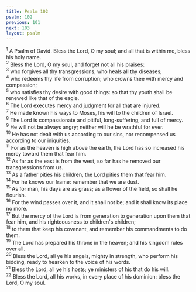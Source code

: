 ```yaml
---
title: Psalm 102
psalm: 102
previous: 101
next: 103
layout: psalm
---
```

<div class="psalm-verse"><sup class="verse-number">1</sup> A Psalm of David. Bless the Lord, O my soul; and all that is within me, bless his holy name. </div><div class="psalm-verse"><sup class="verse-number">2</sup> Bless the Lord, O my soul, and forget not all his praises: </div><div class="psalm-verse"><sup class="verse-number">3</sup> who forgives all thy transgressions, who heals all thy diseases; </div><div class="psalm-verse"><sup class="verse-number">4</sup> who redeems thy life from corruption; who crowns thee with mercy and compassion; </div><div class="psalm-verse"><sup class="verse-number">5</sup> who satisfies thy desire with good things: so that thy youth shall be renewed like that of the eagle. </div><div class="psalm-verse"><sup class="verse-number">6</sup> The Lord executes mercy and judgment for all that are injured. </div><div class="psalm-verse"><sup class="verse-number">7</sup> He made known his ways to Moses, his will to the children of Israel. </div><div class="psalm-verse"><sup class="verse-number">8</sup> The Lord is compassionate and pitiful, long-suffering, and full of mercy. </div><div class="psalm-verse"><sup class="verse-number">9</sup> He will not be always angry; neither will he be wrathful for ever. </div><div class="psalm-verse"><sup class="verse-number">10</sup> He has not dealt with us according to our sins, nor recompensed us according to our iniquities. </div><div class="psalm-verse"><sup class="verse-number">11</sup> For as the heaven is high above the earth, the Lord has so increased his mercy toward them that fear him. </div><div class="psalm-verse"><sup class="verse-number">12</sup> As far as the east is from the west, so far has he removed our transgressions from us. </div><div class="psalm-verse"><sup class="verse-number">13</sup> As a father pities his children, the Lord pities them that fear him. </div><div class="psalm-verse"><sup class="verse-number">14</sup> For he knows our frame: remember that we are dust. </div><div class="psalm-verse"><sup class="verse-number">15</sup> As for man, his days are as grass; as a flower of the field, so shall he flourish. </div><div class="psalm-verse"><sup class="verse-number">16</sup> For the wind passes over it, and it shall not be; and it shall know its place no more. </div><div class="psalm-verse"><sup class="verse-number">17</sup> But the mercy of the Lord is from generation to generation upon them that fear him, and his righteousness to children's children; </div><div class="psalm-verse"><sup class="verse-number">18</sup> to them that keep his covenant, and remember his commandments to do them. </div><div class="psalm-verse"><sup class="verse-number">19</sup> The Lord has prepared his throne in the heaven; and his kingdom rules over all. </div><div class="psalm-verse"><sup class="verse-number">20</sup> Bless the Lord, all ye his angels, mighty in strength, who perform his bidding, ready to hearken to the voice of his words. </div><div class="psalm-verse"><sup class="verse-number">21</sup> Bless the Lord, all ye his hosts; ye ministers of his that do his will. </div><div class="psalm-verse"><sup class="verse-number">22</sup> Bless the Lord, all his works, in every place of his dominion: bless the Lord, O my soul. </div>